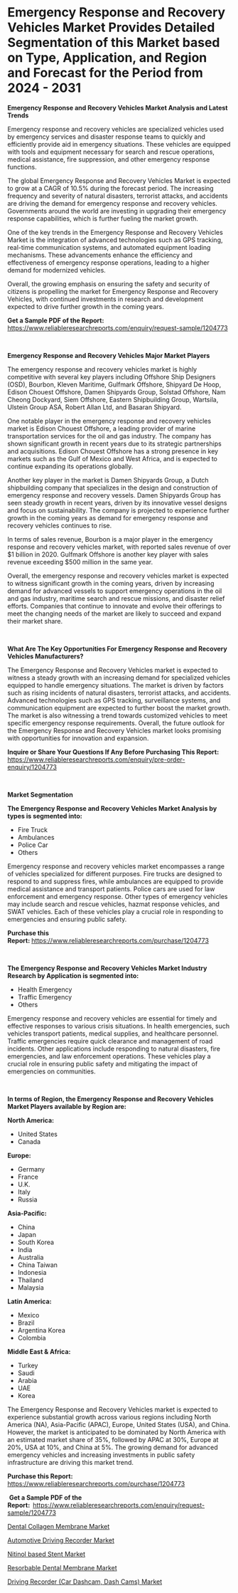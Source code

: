 <p><h1>Emergency Response and Recovery Vehicles Market Provides Detailed Segmentation of this Market based on Type, Application, and Region and Forecast for the Period from 2024 - 2031</h1></p><p><strong>Emergency Response and Recovery Vehicles Market Analysis and Latest Trends</strong></p>
<p><p>Emergency response and recovery vehicles are specialized vehicles used by emergency services and disaster response teams to quickly and efficiently provide aid in emergency situations. These vehicles are equipped with tools and equipment necessary for search and rescue operations, medical assistance, fire suppression, and other emergency response functions.</p><p>The global Emergency Response and Recovery Vehicles Market is expected to grow at a CAGR of 10.5% during the forecast period. The increasing frequency and severity of natural disasters, terrorist attacks, and accidents are driving the demand for emergency response and recovery vehicles. Governments around the world are investing in upgrading their emergency response capabilities, which is further fueling the market growth.</p><p>One of the key trends in the Emergency Response and Recovery Vehicles Market is the integration of advanced technologies such as GPS tracking, real-time communication systems, and automated equipment loading mechanisms. These advancements enhance the efficiency and effectiveness of emergency response operations, leading to a higher demand for modernized vehicles.</p><p>Overall, the growing emphasis on ensuring the safety and security of citizens is propelling the market for Emergency Response and Recovery Vehicles, with continued investments in research and development expected to drive further growth in the coming years.</p></p>
<p><strong>Get a Sample PDF of the Report:&nbsp;</strong> <a href="https://www.reliableresearchreports.com/enquiry/request-sample/1204773">https://www.reliableresearchreports.com/enquiry/request-sample/1204773</a></p>
<p>&nbsp;</p>
<p><strong>Emergency Response and Recovery Vehicles Major Market Players</strong></p>
<p><p>The emergency response and recovery vehicles market is highly competitive with several key players including Offshore Ship Designers (OSD), Bourbon, Kleven Maritime, Gulfmark Offshore, Shipyard De Hoop, Edison Chouest Offshore, Damen Shipyards Group, Solstad Offshore, Nam Cheong Dockyard, Siem Offshore, Eastern Shipbuilding Group, Wartsila, Ulstein Group ASA, Robert Allan Ltd, and Basaran Shipyard.</p><p>One notable player in the emergency response and recovery vehicles market is Edison Chouest Offshore, a leading provider of marine transportation services for the oil and gas industry. The company has shown significant growth in recent years due to its strategic partnerships and acquisitions. Edison Chouest Offshore has a strong presence in key markets such as the Gulf of Mexico and West Africa, and is expected to continue expanding its operations globally.</p><p>Another key player in the market is Damen Shipyards Group, a Dutch shipbuilding company that specializes in the design and construction of emergency response and recovery vessels. Damen Shipyards Group has seen steady growth in recent years, driven by its innovative vessel designs and focus on sustainability. The company is projected to experience further growth in the coming years as demand for emergency response and recovery vehicles continues to rise.</p><p>In terms of sales revenue, Bourbon is a major player in the emergency response and recovery vehicles market, with reported sales revenue of over $1 billion in 2020. Gulfmark Offshore is another key player with sales revenue exceeding $500 million in the same year.</p><p>Overall, the emergency response and recovery vehicles market is expected to witness significant growth in the coming years, driven by increasing demand for advanced vessels to support emergency operations in the oil and gas industry, maritime search and rescue missions, and disaster relief efforts. Companies that continue to innovate and evolve their offerings to meet the changing needs of the market are likely to succeed and expand their market share.</p></p>
<p>&nbsp;</p>
<p><strong>What Are The Key Opportunities For Emergency Response and Recovery Vehicles Manufacturers?</strong></p>
<p><p>The Emergency Response and Recovery Vehicles market is expected to witness a steady growth with an increasing demand for specialized vehicles equipped to handle emergency situations. The market is driven by factors such as rising incidents of natural disasters, terrorist attacks, and accidents. Advanced technologies such as GPS tracking, surveillance systems, and communication equipment are expected to further boost the market growth. The market is also witnessing a trend towards customized vehicles to meet specific emergency response requirements. Overall, the future outlook for the Emergency Response and Recovery Vehicles market looks promising with opportunities for innovation and expansion.</p></p>
<p><strong>Inquire or Share Your Questions If Any Before Purchasing This Report:</strong> <a href="https://www.reliableresearchreports.com/enquiry/pre-order-enquiry/1204773">https://www.reliableresearchreports.com/enquiry/pre-order-enquiry/1204773</a></p>
<p>&nbsp;</p>
<p><strong>Market Segmentation</strong></p>
<p><strong>The Emergency Response and Recovery Vehicles Market Analysis by types is segmented into:</strong></p>
<p><ul><li>Fire Truck</li><li>Ambulances</li><li>Police Car</li><li>Others</li></ul></p>
<p><p>Emergency response and recovery vehicles market encompasses a range of vehicles specialized for different purposes. Fire trucks are designed to respond to and suppress fires, while ambulances are equipped to provide medical assistance and transport patients. Police cars are used for law enforcement and emergency response. Other types of emergency vehicles may include search and rescue vehicles, hazmat response vehicles, and SWAT vehicles. Each of these vehicles play a crucial role in responding to emergencies and ensuring public safety.</p></p>
<p><strong>Purchase this Report:&nbsp;</strong><a href="https://www.reliableresearchreports.com/purchase/1204773">https://www.reliableresearchreports.com/purchase/1204773</a></p>
<p>&nbsp;</p>
<p><strong>The Emergency Response and Recovery Vehicles Market Industry Research by Application is segmented into:</strong></p>
<p><ul><li>Health Emergency</li><li>Traffic Emergency</li><li>Others</li></ul></p>
<p><p>Emergency response and recovery vehicles are essential for timely and effective responses to various crisis situations. In health emergencies, such vehicles transport patients, medical supplies, and healthcare personnel. Traffic emergencies require quick clearance and management of road incidents. Other applications include responding to natural disasters, fire emergencies, and law enforcement operations. These vehicles play a crucial role in ensuring public safety and mitigating the impact of emergencies on communities.</p></p>
<p>&nbsp;</p>
<p><strong>In terms of Region, the Emergency Response and Recovery Vehicles Market Players available by Region are:</strong></p>
<p>
    <p> <strong> North America: </strong>
        <ul>
            <li>United States</li>
            <li>Canada</li>
        </ul>
        </p> 
    <p> <strong> Europe: </strong>
        <ul>
            <li>Germany</li>
            <li>France</li>
            <li>U.K.</li>
            <li>Italy</li>
            <li>Russia</li>
        </ul>
        </p> 
    <p> <strong> Asia-Pacific: </strong>
        <ul>
            <li>China</li>
            <li>Japan</li>
            <li>South Korea</li>
            <li>India</li>
            <li>Australia</li>
            <li>China Taiwan</li>
            <li>Indonesia</li>
            <li>Thailand</li>
            <li>Malaysia</li>
        </ul>
        </p> 
    <p> <strong> Latin America: </strong>
        <ul>
            <li>Mexico</li>
            <li>Brazil</li>
            <li>Argentina Korea</li>
            <li>Colombia</li>
        </ul>
        </p> 
    <p> <strong> Middle East & Africa: </strong>
        <ul>
            <li>Turkey</li>
            <li>Saudi</li>
            <li>Arabia</li>
            <li>UAE</li>
            <li>Korea</li>
        </ul>
    </p>
    </p>
<p><p>The Emergency Response and Recovery Vehicles market is expected to experience substantial growth across various regions including North America (NA), Asia-Pacific (APAC), Europe, United States (USA), and China. However, the market is anticipated to be dominated by North America with an estimated market share of 35%, followed by APAC at 30%, Europe at 20%, USA at 10%, and China at 5%. The growing demand for advanced emergency vehicles and increasing investments in public safety infrastructure are driving this market trend.</p></p>
<p><strong>Purchase this Report: </strong><a href="https://www.reliableresearchreports.com/purchase/1204773">https://www.reliableresearchreports.com/purchase/1204773</a></p>
<p>&nbsp;<strong>Get a Sample PDF of the Report:&nbsp;&nbsp;</strong><a href="https://www.reliableresearchreports.com/enquiry/request-sample/1204773">https://www.reliableresearchreports.com/enquiry/request-sample/1204773</a></p>
<p><strong></strong></p>
<p><p><a href="https://medium.com/@suepaterson547/dental-collagen-membrane-market-exploring-market-share-market-trends-and-future-growth-8263c9d43c7b">Dental Collagen Membrane Market</a></p><p><a href="https://github.com/Sherrillcrooksxa8i18ucf2m/Market-Research-Report-List-1/blob/main/automotive-driving-recorder-market.md">Automotive Driving Recorder Market</a></p><p><a href="https://medium.com/@suepaterson547/nitinol-based-stent-market-analysis-its-cagr-market-segmentation-and-global-industry-overview-b344b0ab9961">Nitinol based Stent Market</a></p><p><a href="https://medium.com/@suepaterson547/resorbable-dental-membrane-market-report-reveals-the-latest-trends-and-growth-opportunities-of-this-2491078749d0">Resorbable Dental Membrane Market</a></p><p><a href="https://github.com/Chiragrp22/Market-Research-Report-List-3/blob/main/driving-recorder-car-dashcam-dash-cams-market.md">Driving Recorder (Car Dashcam, Dash Cams) Market</a></p></p>